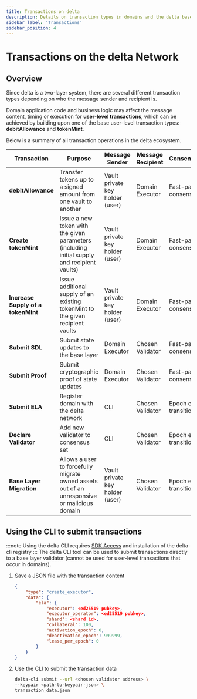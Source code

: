 ```yaml
---
title: Transactions on delta
description: Details on transaction types in domains and the delta base layer
sidebar_label: 'Transactions'
sidebar_position: 4
---
```


# Transactions on the delta Network

## Overview
Since delta is a two-layer system, there are several different transaction types depending on who the message sender and recipient is.

Domain application code and business logic may affect the message content, timing or execution for **user-level transactions**, which can be achieved by building upon one of the base user-level transaction types: **debitAllowance** and **tokenMint**.

Below is a summary of all transaction operations in the delta ecosystem.

| Transaction | Purpose | Message Sender | Message Recipient | Consensus |
|-------------|---------|----------------|-------------------|-----------|
| **debitAllowance** | Transfer tokens up to a signed amount from one vault to another | Vault private key holder (user) | Domain Executor | Fast-path consensus |
| **Create tokenMint** | Issue a new token with the given parameters (including initial supply and recipient vaults) | Vault private key holder (user) | Domain Executor | Fast-path consensus |
| **Increase Supply of a tokenMint** | Issue additional supply of an existing tokenMint to the given recipient vaults | Vault private key holder (user) | Domain Executor | Fast-path consensus |
| **Submit SDL** | Submit state updates to the base layer | Domain Executor | Chosen Validator | Fast-path consensus |
| **Submit Proof** | Submit cryptographic proof of state updates | Domain Executor | Chosen Validator | Fast-path consensus |
| **Submit ELA** | Register domain with the delta network | CLI | Chosen Validator | Epoch end transition |
| **Declare Validator** | Add new validator to consensus set | CLI | Chosen Validator | Epoch end transition |
| **Base Layer Migration** | Allows a user to forcefully migrate owned assets out of an unresponsive or malicious domain | Vault private key holder (user) | Chosen Validator | Epoch end transition |

## Using the CLI to submit transactions
:::note
Using the delta CLI requires [SDK Access](/docs/docs/building/request-sdk-access) and installation of the delta-cli registry
:::
The delta CLI tool can be used to submit transactions directly to a base layer validator (cannot be used for user-level transactions that occur in domains).

1. Save a JSON file with the transaction content
    ```json title="Example ELA Submission"
    {
        "type": "create_executor",
        "data": {
            "ela": {
                "executor": <ed25519 pubkey>,
                "executor_operator": <ed25519 pubkey>,
                "shard": <shard id>,
                "collateral": 100,
                "activation_epoch": 0,
                "deactivation_epoch": 999999,
                "lease_per_epoch": 0
            }
        }
    }
    ```
2. Use the CLI to submit the transaction data
    ```bash
    delta-cli submit --url <chosen validator address> \
    --keypair <path-to-keypair-json> \
    transaction_data.json
    ```
